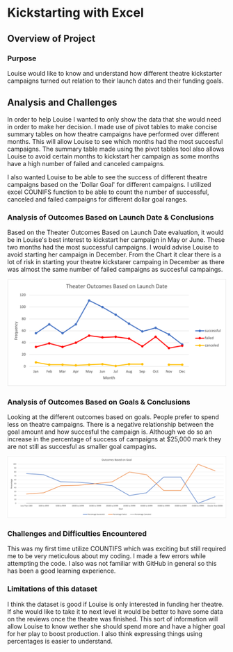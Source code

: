 # Kickstarting with Excel

## Overview of Project

### Purpose
Louise would like to know and understand how different theatre kickstarter campaigns turned out relation to their launch dates and their funding goals.

## Analysis and Challenges
In order to help Louise I wanted to only show the data that she would need in order to make her decision. I made use of pivot tables to make concise summary tables on how theatre campaigns have performed over different months. This will allow Louise to see which months had the most succesful campaigns. The summary table made using the pivot tables tool also allows Louise to avoid certain months to kickstart her campaign as some months have a high number of failed and canceled campaigns.

I also wanted Louise to be able to see the success of different theatre campaigns based on the 'Dollar Goal' for different campaigns. I utilized excel COUNIFS function to be able to count the number of successful, canceled and failed campaigns for different dollar goal ranges.

### Analysis of Outcomes Based on Launch Date & Conclusions
Based on the Theater Outcomes Based on Launch Date evaluation, it would be in Louise's best interest to kickstart her campaign in May or June. These two months had the most successful campaigns. I would advise Louise to avoid starting her campaign in December. From the Chart it clear there is a lot of risk in starting your theatre kickstarer campaing in December as there was almost the same number of failed campaigns as succesful campaings.

![Outcomes Based on Launch Date](/Resources/Theater_Outcomes_vs_Launch.png)

### Analysis of Outcomes Based on Goals & Conclusions
Looking at the different outcomes based on goals. People prefer to spend less on theatre campaigns. There is a negative relationship between the goal amount and how succesful the campaign is. Although we do so an increase in the percentage of success of campaigns at $25,000 mark they are not still as succesful as smaller goal campagins.

![Outcomes Based on Goals & Conclusions](/Resources/Outcomes_vs_Goals.png)

### Challenges and Difficulties Encountered
This was my first time utilize COUNTIFS which was exciting but still required me to be very meticulous about my coding. I made a few errors while attempting the code. I also was not familiar with GitHub in general so this has been a good learning experience.

### Limitations of this dataset
I think the dataset is good if Louise is only interested in funding her theatre. If she would like to take it to next level it would be better to have some data on the reviews once the theatre was finished. This sort of information will allow Louise to know wether she should spend more and have a higher goal for her play to boost production. I also think expressing things using percentages is easier to understand.  

